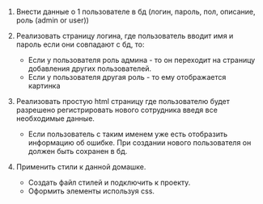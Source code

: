 1) Внести данные о 1 пользователе в бд (логин, пароль, пол, описание, роль  (admin or user))
2) Реализовать страницу логина, где пользователь вводит имя и пароль
    если они совпадают с бд, то:
   - Если у пользователя роль админа - то он переходит на страницу добавления других пользователей.
   - Если у пользователя другая роль - то ему отображается картинка
3) Реализовать простую html страницу где пользователю будет разрешено регистрировать нового сотрудника введя все необходимые данные.
   - Если пользователь с таким именем уже есть отобразить информацию об ошибке.
       При создании нового пользователя он должен быть сохранен в бд.

4) Применить стили к данной домашке.
   - Создать файл стилей и подключить к проекту. 
   - Оформить элементы используя css.